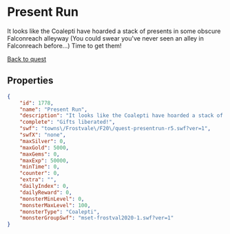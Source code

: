 # Present Run

It looks like the Coalepti have hoarded a stack of presents in some obscure Falconreach alleyway (You could swear you've never seen an alley in Falconreach before...) Time to get them!

[Back to quest](../quests.md)

## Properties

```json
{
    "id": 1778,
    "name": "Present Run",
    "description": "It looks like the Coalepti have hoarded a stack of presents in some obscure Falconreach alleyway (You could swear you've never seen an alley in Falconreach before...) Time to get them!",
    "complete": "Gifts liberated!",
    "swf": "towns\/Frostvale\/F20\/quest-presentrun-r5.swf?ver=1",
    "swfX": "none",
    "maxSilver": 0,
    "maxGold": 5000,
    "maxGems": 0,
    "maxExp": 50000,
    "minTime": 0,
    "counter": 0,
    "extra": "",
    "dailyIndex": 0,
    "dailyReward": 0,
    "monsterMinLevel": 0,
    "monsterMaxLevel": 100,
    "monsterType": "Coalepti",
    "monsterGroupSwf": "mset-frostval2020-1.swf?ver=1"
}
```

